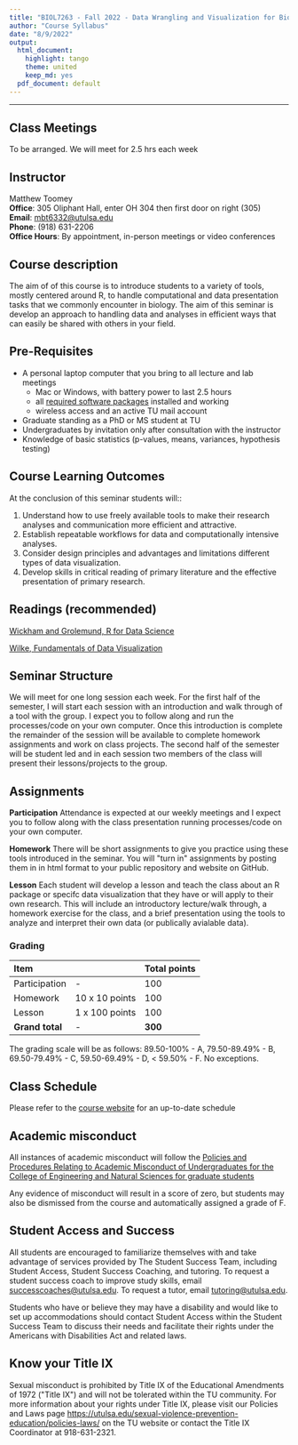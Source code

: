 ```yaml
---
title: "BIOL7263 - Fall 2022 - Data Wrangling and Visualization for Biology"
author: "Course Syllabus"
date: "8/9/2022"
output:
  html_document: 
    highlight: tango
    theme: united
    keep_md: yes
  pdf_document: default
---
```


___

## Class Meetings

To be arranged. We will meet for 2.5 hrs each week

## Instructor

Matthew Toomey  
**Office**: 305 Oliphant Hall, enter OH 304 then first door on right (305)  
**Email**: [mbt6332@utulsa.edu](mailto:mbt6332@utulsa.edu)  
**Phone**: (918) 631-2206  
**Office Hours**: By appointment, in-person meetings or video conferences 

## Course description 

The aim of of this course is to introduce students to a variety of tools, mostly centered around R, to handle computational and data presentation tasks that we commonly encounter in biology. The aim of this seminar is develop an approach to handling data and analyses in efficient ways that can easily be shared with others in your field.

## Pre-Requisites
* A personal laptop computer that you bring to all lecture and lab meetings
    - Mac or Windows, with battery power to last 2.5 hours
    - all [required software packages](CourseMaterials/SoftwareInstallation.html) installed and working
    - wireless access and an active TU mail account
* Graduate standing as a PhD or MS student at TU
* Undergraduates by invitation only after consultation with the instructor
* Knowledge of basic statistics (p-values, means, variances, hypothesis testing)

## Course Learning Outcomes
At the conclusion of this seminar students will::

1. Understand how to use freely available tools to make their research analyses and communication more efficient and attractive.  
2. Establish repeatable workflows for data and computationally intensive analyses.
3. Consider design principles and advantages and limitations different types of data visualization.
4. Develop skills in critical reading of primary literature and the effective presentation of primary research.  


## Readings (recommended)

[Wickham and Grolemund, R for Data Science](https://r4ds.had.co.nz/)

[Wilke, Fundamentals of Data Visualization](https://clauswilke.com/dataviz/)

## Seminar Structure

We will meet for one long session each week. For the first half of the semester, I will start each session with an introduction and walk through of a tool with the group. I expect you to follow along and run the processes/code on your own computer. Once this introduction is complete the remainder of the session will be available to complete homework assignments and work on class projects. The second half of the semester will be student led and in each session two members of the class will present their lessons/projects to the group. 

## Assignments

**Participation** Attendance is expected at our weekly meetings and I expect you to follow along with the class presentation running processes/code on your own computer.

**Homework** There will be short assignments to give you practice using these tools introduced in the seminar. You will "turn in" assignments by posting them in in html format to your public repository and website on GitHub.

**Lesson** Each student will develop a lesson and teach the class about an R package or specifc data visualization that they have or will apply to their own research. This will include an introductory lecture/walk through, a homework exercise for the class, and a brief presentation using the tools to analyze and interpret their own data (or publically avialable data).  

### Grading 

Item |   | Total points  
:------------  | :-------------  | :------------
Participation  | -  | 100   
Homework  | 10 x 10 points  | 100   
Lesson  | 1 x 100 points  | 100  
 **Grand total**  | -  | **300**

The grading scale will be as follows:  89.50-100% - A, 79.50-89.49% - B, 69.50-79.49% - C, 59.50-69.49% - D, < 59.50% - F. No exceptions. 

## Class Schedule

Please refer to the [course website](index.html) for an up-to-date schedule

## Academic misconduct

All instances of academic misconduct will follow the [Policies and Procedures Relating to Academic Misconduct of Undergraduates for the College of Engineering and Natural Sciences for graduate students](https://univoftulsa.sharepoint.com/sites/AcademicAffairs/academicpolicies/Shared%20Documents/Forms/AllItems.aspx?id=/sites/AcademicAffairs/academicpolicies/Shared%20Documents/Graduate%20School%20Academic%20Misconduct%20Policy-%20August%202017.pdf&parent=/sites/AcademicAffairs/academicpolicies/Shared%20Documents)

Any evidence of misconduct will result in a score of zero, but students may also be dismissed from the course and automatically assigned a grade of F.

## Student Access and Success

All students are encouraged to familiarize themselves with and take advantage of services provided by The Student Success Team, including Student Access, Student Success Coaching, and tutoring. To request a student success coach to improve study skills, email successcoaches@utulsa.edu. To request a tutor, email tutoring@utulsa.edu.

Students who have or believe they may have a disability and would like to set up accommodations should contact Student Access within the Student Success Team to discuss their needs and facilitate their rights under the Americans with Disabilities Act and related laws. 

## Know your Title IX

Sexual misconduct is prohibited by Title IX of the Educational Amendments of 1972 ("Title IX") and will not be tolerated within the TU community.  For more information about your rights under Title IX, please visit our Policies and Laws page https://utulsa.edu/sexual-violence-prevention-education/policies-laws/ on the TU website or contact the Title IX Coordinator at 918-631-2321.  



